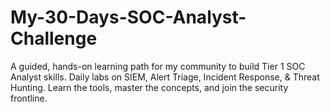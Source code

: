 # My-30-Days-SOC-Analyst-Challenge
A guided, hands-on learning path for my community to build Tier 1 SOC Analyst skills. Daily labs on SIEM, Alert Triage, Incident Response, & Threat Hunting. Learn the tools, master the concepts, and join the security frontline.
